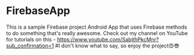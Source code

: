 # FirebaseApp
This is a sample Firebase project Android App that uses Firebase methods to do something that's really awesome. Check out my channel on YouTube for tutorials on this - https://www.youtube.com/SabithPkcMnr?sub_confirmation=1
#I don't know what to say, so enjoy the project😍😎
